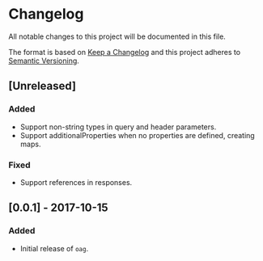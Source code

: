 # Changelog
All notable changes to this project will be documented in this file.

The format is based on [Keep a Changelog](http://keepachangelog.com/en/1.0.0/)
and this project adheres to [Semantic Versioning](http://semver.org/spec/v2.0.0.html).

## [Unreleased]

### Added
- Support non-string types in query and header parameters.
- Support additionalProperties when no properties are defined, creating maps.

### Fixed
- Support references in responses.

## [0.0.1] - 2017-10-15

### Added
- Initial release of `oag`.
